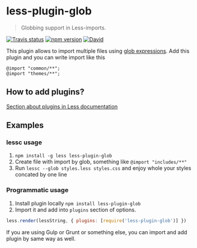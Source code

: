 # less-plugin-glob

> Globbing support in Less-imports.

[![Travis status](https://img.shields.io/travis/just-boris/less-plugin-glob.svg?style=flat-square)](https://travis-ci.org/just-boris/less-plugin-glob)
[![npm version](https://img.shields.io/npm/v/less-plugin-glob.svg?style=flat-square)](https://www.npmjs.com/package/less-plugin-glob)
[![David](https://img.shields.io/david/just-boris/less-plugin-glob.svg?style=flat-square)](https://david-dm.org/just-boris/less-plugin-glob)

This plugin allows to import multiple files using [glob expressions](https://github.com/isaacs/node-glob).
Add this plugin and you can write import like this

```less
@import "common/**";
@import "themes/**";
```

## How to add plugins?

[Section about plugins in Less documentation](http://lesscss.org/usage/#plugins)

## Examples

### lessc usage

1. `npm install -g less less-plugin-glob`
1. Create file with import by glob, something like `@import "includes/**"`
1. Run `lessc --glob styles.less styles.css` and enjoy whole your styles concated by one line

### Programmatic usage

1. Install plugin locally `npm install less-plugin-glob`
2. Import it and add into `plugins` section of options.

```js
less.render(lessString, { plugins: [require('less-plugin-glob')] })
```

If you are using Gulp or Grunt or something else, you can import and add plugin by same way as well.
